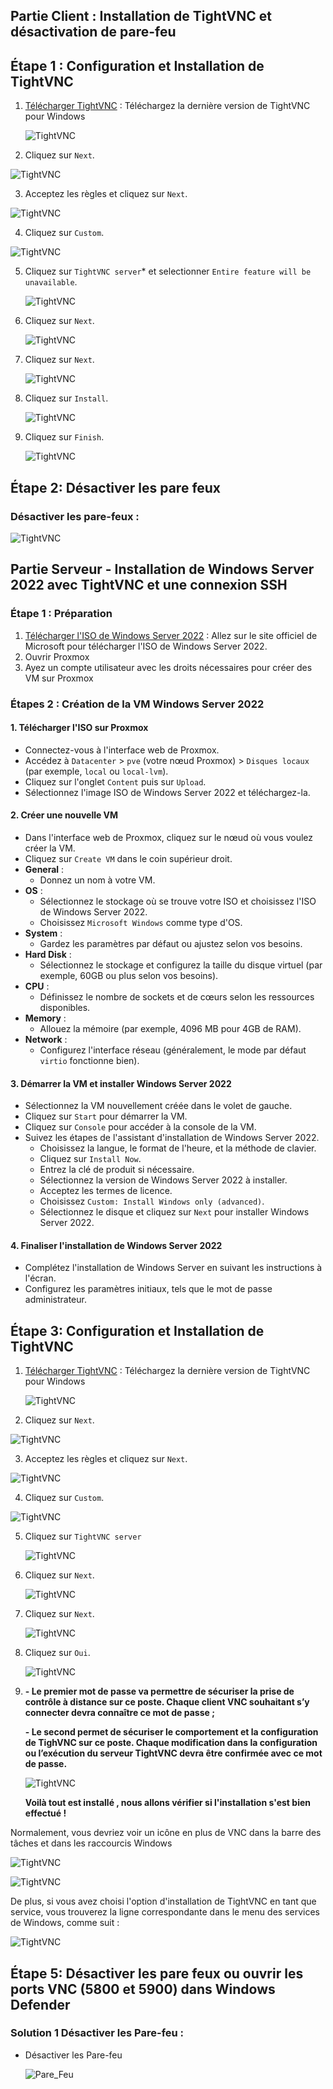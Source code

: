 ## Partie Client : Installation de TightVNC et désactivation de pare-feu


## Étape 1 : Configuration et Installation de TightVNC

1. [Télécharger TightVNC](https://www.tightvnc.com/download.php) : Téléchargez la dernière version de TightVNC pour Windows 
   
   ![TightVNC](images/Installation_TightVNC_1.png)

2. Cliquez sur `Next`.

  ![TightVNC](images/Installation_TightVNC_2.png)

3. Acceptez les règles et cliquez sur `Next`.

  ![TightVNC](images/Installation_TightVNC_3.png)

4. Cliquez sur `Custom`.

  ![TightVNC](images/Installation_TightVNC_4.png)

5. Cliquez sur `TightVNC server`* et selectionner `Entire feature will be unavailable`.

   ![TightVNC](images/Installation_TightVNC_5.png)

6. Cliquez sur `Next`.

   ![TightVNC](images/Installation_TightVNC_6.png)

7. Cliquez sur `Next`.

   ![TightVNC](images/Installation_TightVNC_7.png)

8. Cliquez sur `Install`.

   ![TightVNC](images/Installation_TightVNC_8.png)

9. Cliquez sur `Finish`.

   ![TightVNC](images/Installation_TightVNC_9.png)

## Étape 2: Désactiver les pare feux 
  
  ### Désactiver les pare-feux :

   ![TightVNC](images/pare_feu_client.png)

## Partie Serveur - Installation de Windows Server 2022 avec TightVNC et une connexion SSH 

### Étape 1 : Préparation

1. [Télécharger l'ISO de Windows Server 2022](https://www.microsoft.com/en-us/evalcenter/evaluate-windows-server-2022) : Allez sur le site officiel de Microsoft pour télécharger l'ISO de Windows Server 2022.
2. Ouvrir Proxmox
3. Ayez un compte utilisateur avec les droits nécessaires pour créer des VM sur Proxmox

### Étapes 2 : Création de la VM Windows Server 2022


#### 1. Télécharger l'ISO sur Proxmox

- Connectez-vous à l'interface web de Proxmox.
- Accédez à `Datacenter` > `pve` (votre nœud Proxmox) > `Disques locaux` (par exemple, `local` ou `local-lvm`).
- Cliquez sur l'onglet `Content` puis sur `Upload`.
- Sélectionnez l'image ISO de Windows Server 2022 et téléchargez-la.

#### 2. Créer une nouvelle VM

- Dans l'interface web de Proxmox, cliquez sur le nœud où vous voulez créer la VM.
- Cliquez sur `Create VM` dans le coin supérieur droit.
- **General** :
  - Donnez un nom à votre VM.
- **OS** :
  - Sélectionnez le stockage où se trouve votre ISO et choisissez l'ISO de Windows Server 2022.
  - Choisissez `Microsoft Windows` comme type d'OS.
- **System** :
  - Gardez les paramètres par défaut ou ajustez selon vos besoins.
- **Hard Disk** :
  - Sélectionnez le stockage et configurez la taille du disque virtuel (par exemple, 60GB ou plus selon vos besoins).
- **CPU** :
  - Définissez le nombre de sockets et de cœurs selon les ressources disponibles.
- **Memory** :
  - Allouez la mémoire (par exemple, 4096 MB pour 4GB de RAM).
- **Network** :
  - Configurez l'interface réseau (généralement, le mode par défaut `virtio` fonctionne bien).

#### 3. Démarrer la VM et installer Windows Server 2022

- Sélectionnez la VM nouvellement créée dans le volet de gauche.
- Cliquez sur `Start` pour démarrer la VM.
- Cliquez sur `Console` pour accéder à la console de la VM.
- Suivez les étapes de l'assistant d'installation de Windows Server 2022.
  - Choisissez la langue, le format de l'heure, et la méthode de clavier.
  - Cliquez sur `Install Now`.
  - Entrez la clé de produit si nécessaire.
  - Sélectionnez la version de Windows Server 2022 à installer.
  - Acceptez les termes de licence.
  - Choisissez `Custom: Install Windows only (advanced)`.
  - Sélectionnez le disque et cliquez sur `Next` pour installer Windows Server 2022.

#### 4. Finaliser l'installation de Windows Server 2022

- Complétez l'installation de Windows Server en suivant les instructions à l'écran.
- Configurez les paramètres initiaux, tels que le mot de passe administrateur.

## Étape 3: Configuration et Installation de TightVNC

1. [Télécharger TightVNC](https://www.tightvnc.com/download.php) : Téléchargez la dernière version de TightVNC pour Windows 
   
   ![TightVNC](images/Installation_TightVNC_1.png)

2. Cliquez sur `Next`.

  ![TightVNC](images/Installation_TightVNC_2.png)

3. Acceptez les règles et cliquez sur `Next`.

  ![TightVNC](images/Installation_TightVNC_3.png)

4. Cliquez sur `Custom`.

  ![TightVNC](images/Installation_TightVNC_4.png)

5. Cliquez sur `TightVNC server` 

   ![TightVNC](images/Installation_TightVNC_11.png)

6. Cliquez sur `Next`.

   ![TightVNC](images/Installation_TightVNC_11.png)

7. Cliquez sur `Next`.

   ![TightVNC](images/install_server.png)

8. Cliquez sur `Oui`.

   ![TightVNC](images/install_server1.png)

9. **- Le premier mot de passe va permettre de sécuriser la prise de contrôle à distance sur ce poste. Chaque client VNC souhaitant s’y connecter devra connaître ce mot de passe ;**

   **- Le second permet de sécuriser le comportement et la configuration de TighVNC sur ce poste. Chaque modification dans la configuration ou l’exécution du serveur TightVNC devra être confirmée avec ce mot de passe.**

   ![TightVNC](images/Installation_TightVNC_10.png)

   **Voilà tout est installé , nous allons vérifier si l'installation s'est bien effectué !**

Normalement, vous devriez voir un icône en plus de VNC dans la barre des tâches et dans les raccourcis Windows

   ![TightVNC](images/install_server3.png)


   ![TightVNC](images/install_server4.png)


De plus, si vous avez choisi l'option d'installation de TightVNC en tant que service, vous trouverez la ligne correspondante dans le menu des services de Windows, comme suit :

   ![TightVNC](images/install_server5.png)

    
## Étape 5: Désactiver les pare feux **ou** ouvrir les ports VNC (5800 et 5900) dans Windows Defender
  
  ### Solution 1 Désactiver les Pare-feu :

 - Désactiver les Pare-feu
   
     ![Pare_Feu](images/Pare_feu_server.png)
   
 

   






  


